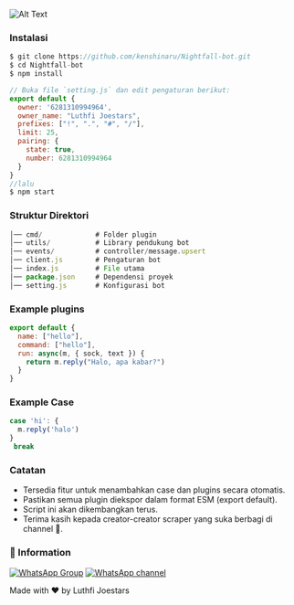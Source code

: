![Alt Text](https://files.catbox.moe/7rd8t5.jpg)
### Instalasi

```js
$ git clone https://github.com/kenshinaru/Nightfall-bot.git
$ cd Nightfall-bot
$ npm install

// Buka file `setting.js` dan edit pengaturan berikut:  
export default {
  owner: '6281310994964',
  owner_name: "Luthfi Joestars",
  prefixes: ["!", ".", "#", "/"],
  limit: 25,
  pairing: {
    state: true,
    number: 6281310994964
  }
}
//lalu
$ npm start
```

### Struktur Direktori
```js
│── cmd/             # Folder plugin
│── utils/           # Library pendukung bot
│── events/          # controller/message.upsert
│── client.js        # Pengaturan bot
│── index.js         # File utama
│── package.json     # Dependensi proyek
│── setting.js       # Konfigurasi bot
```

### Example plugins
```js
export default {
  name: ["hello"],
  command: ["hello"],
  run: async(m, { sock, text }) {
    return m.reply("Halo, apa kabar?")
  }
}
```

### Example Case
```js
case 'hi': {
  m.reply('halo')
}
 break
```

### Catatan
- Tersedia fitur untuk menambahkan case dan plugins secara otomatis.
- Pastikan semua plugin diekspor dalam format ESM (export default).
- Script ini akan dikembangkan terus.
- Terima kasih kepada creator-creator scraper yang suka berbagi di channel 🫡.

### 📡 Information 
[![WhatsApp Group](https://img.shields.io/badge/WhatsApp%20Group-25D366?style=for-the-badge&logo=whatsapp&logoColor=white)](https://chat.whatsapp.com/IAeLNlXD1Y1BogudzDlGiV)
[![WhatsApp channel](https://img.shields.io/badge/WhatsApp%20Channel-25D366?style=for-the-badge&logo=whatsapp&logoColor=white)](https://whatsapp.com/channel/0029VaXH9kE0G0XZqZFYKo0K)

Made with ❤️ by Luthfi Joestars
